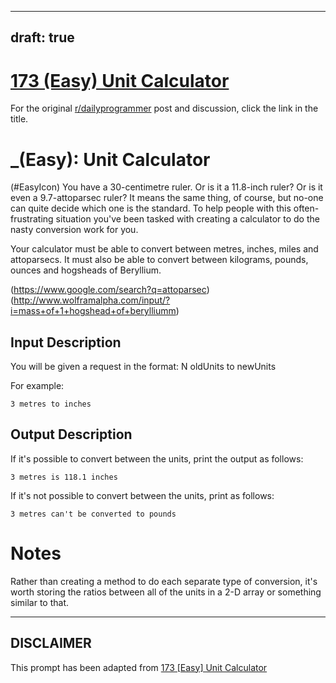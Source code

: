 ---
draft: true
----

# [173 (Easy) Unit Calculator](https://www.reddit.com/r/dailyprogrammer/comments/2bxntq/7282014_challenge_173_easy_unit_calculator/)

For the original [r/dailyprogrammer](https://www.reddit.com/r/dailyprogrammer/) post and discussion, click the link in the title.

#  _(Easy): Unit Calculator
(#EasyIcon)
You have a 30-centimetre ruler. Or is it a 11.8-inch ruler? Or is it even a 9.7-attoparsec ruler? It means the same thing, of course, but no-one can quite decide which one is the standard. To help people with this often-frustrating situation you've been tasked with creating a calculator to do the nasty conversion work for you.

Your calculator must be able to convert between metres, inches, miles and attoparsecs. It must also be able to convert between kilograms, pounds, ounces and hogsheads of Beryllium.

(https://www.google.com/search?q=attoparsec)
(http://www.wolframalpha.com/input/?i=mass+of+1+hogshead+of+berylliumm)
## Input Description
You will be given a request in the format: N oldUnits to newUnits

For example:


```
3 metres to inches
```
## Output Description
If it's possible to convert between the units, print the output as follows:


```
3 metres is 118.1 inches
```
If it's not possible to convert between the units, print as follows:


```
3 metres can't be converted to pounds
```
# Notes
Rather than creating a method to do each separate type of conversion, it's worth storing the ratios between all of the units in a 2-D array or something similar to that.


----
## **DISCLAIMER**
This prompt has been adapted from [173 [Easy] Unit Calculator](https://www.reddit.com/r/dailyprogrammer/comments/2bxntq/7282014_challenge_173_easy_unit_calculator/
)
